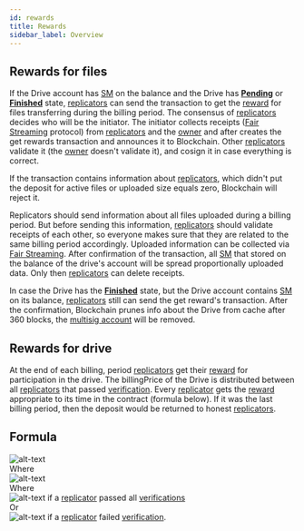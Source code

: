 ```yaml
---
id: rewards
title: Rewards
sidebar_label: Overview
---
```


## Rewards for files

If the Drive account has [SM](../getting_started/economy.md#sm) on the balance and the Drive has [**Pending**](drive/state.md#pending) or [**Finished**](drive/state.md#finished) state, [replicators](../roles/replicator.md) can send the transaction to get the [reward](reward.md) for files transferring during the billing period. The consensus of [replicators](../roles/replicator.md) decides who will be the initiator. The initiator collects receipts ([Fair Streaming](../protocols/fair_streaming.md) protocol) from [replicators](../roles/replicator.md) and the [owner](../roles/owner.md) and after creates the get rewards transaction and announces it to Blockchain. Other [replicators](../roles/replicator.md) validate it (the [owner](../roles/owner.md) doesn't validate it), and cosign it in case everything is correct.

If the transaction contains information about [replicators](../roles/replicator.md), which didn't put the deposit for active files or uploaded size equals zero, Blockchain will reject it.

Replicators should send information about all files uploaded during a billing period. But before sending this information, [replicators](../roles/replicator.md) should validate receipts of each other, so everyone makes sure that they are related to the same billing period accordingly. Uploaded information can be collected via [Fair Streaming](../protocols/fair_streaming.md). After confirmation of the transaction, all [SM](../getting_started/economy.md#sm) that stored on the balance of the drive's account will be spread proportionally uploaded data. Only then [replicators](../roles/replicator.md) can delete receipts.

In case the Drive has the [**Finished**](drive/state.md#finished) state, but the Drive account contains [SM](../getting_started/economy.md#sm) on its balance, [replicators](../roles/replicator.md) still can send the get reward's transaction. After the confirmation, Blockchain prunes info about the Drive from cache after 360 blocks, the [multisig account](https://bcdocs.xpxsirius.io/docs/built-in-features/multisig-account/) will be removed.

## Rewards for drive

At the end of each billing, period [replicators](../roles/replicator.md) get their [reward](reward.md) for participation in the drive. The billingPrice of the Drive is distributed between all [replicators](../roles/replicator.md) that passed [verification](../algorithms/verification.md). Every [replicator](../roles/replicator.md) gets the [reward](reward.md) appropriate to its time in the contract (formula below). If it was the last billing period, then the deposit would be returned to honest [replicators](../roles/replicator.md).

## Formula

![alt-text](assets/formula_reward.png) \
Where \
![alt-text](assets/formula_S.png) \
Where \
![alt-text](assets/formula_1.png) if a [replicator](../roles/replicator.md) passed all [verifications](../algorithms/verification.md) \
Or \
![alt-text](assets/formula_0.png) if a [replicator](../roles/replicator.md) failed [verification](../algorithms/verification.md).
